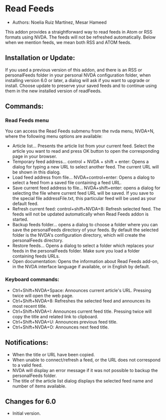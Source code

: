 # Read Feeds #

* Authors: Noelia Ruiz Martínez, Mesar Hameed

This addon provides a straightforward  way to read feeds in Atom or RSS formats using NVDA. 
The feeds will not be refreshed automatically.
Below when we mention feeds, we mean both RSS and ATOM feeds.

## Installation or Update: ##

If you used a previous version of this addon, and there is an RSS or personalFeeds folder in your personal NVDA configuration folder, 
when installing version 6.0 or later, a dialog will ask if you want to upgrade or install.
Choose update to preserve your saved feeds and to continue using them in the new installed version of readFeeds. 

## Commands: ##

### Read Feeds menu ###

You can access the Read Feeds submenu from the nvda menu, NVDA+N, where the following menu options are available:

- Article list...
Presents the article list from your current feed. Select the article you want to read and press OK button to open the corresponding page in your browser.
- Temporary feed address... control + NVDA + shift + enter:
Opens a dialog for typing a new URL to select another feed. The current URL will be shown in this dialog.
- Load feed address from file... NVDA+control+enter:
Opens a dialog to select a feed from a saved file containing a feed URL.
- Save current feed address to file... NVDA+shift+enter:
opens a dialog for selecting the file where current feed URL will be saved.
If you save to the special file addressFile.txt, this particular feed will be used as your default feed.
- Refresh current feed: control+shift+NVDA+8:
Refresh selected feed. The feeds will not be updated automatically when Read Feeds addon is started.
- Backup feeds folder...
opens a dialog to choose a folder where you can save the personalFeeds directory of your feeds. By default the selected folder is the NVDA's configuration directory, which will create the personalFeeds directory.
- Restore feeds...
Opens a dialog to select a folder which replaces your feeds in the personalFeeds folder. Make sure you load a folder containing feeds URLs.
- Open documentation:
Opens the information about Read Feeds add-on, in the NVDA interface language if available, or in English by default.

### Keyboard commands: ###

- Ctrl+Shift+NVDA+Space:
Announces current article's URL. Pressing twice will open the web page.
- Ctrl+Shift+NVDA+8:
Refreshes the selected feed and announces its most recent title.
- Ctrl+Shift+NVDA+I:
Announces current feed title. Pressing twice will copy the title and related link to clipboard.
- Ctrl+Shift+NVDA+U:
Announces previous feed title.
- Ctrl+Shift+NVDA+O:
Announces next feed title.

## Notifications: ##

- When the title or URL have been copied.
- When unable to connect/refresh a feed, or the URL does not correspond to a valid feed.
- NVDA will display an error message if it was not possible to backup the personalFeeds folder.
- The title of the article list dialog displays the selected feed name and number of items available.

## Changes for 6.0 ##
*	 Initial version.
